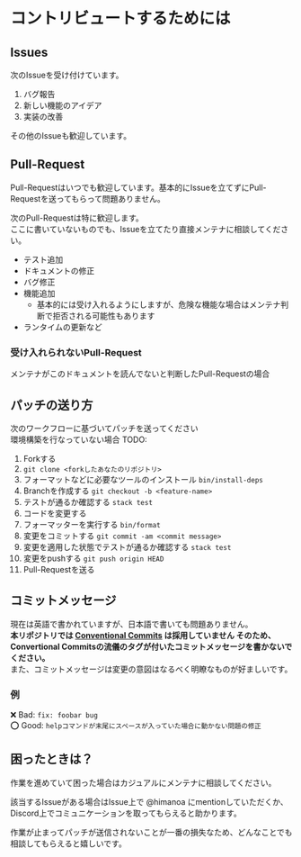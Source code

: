 # コントリビュートするためには

## Issues

次のIssueを受け付けています。

1. バグ報告
1. 新しい機能のアイデア
1. 実装の改善

その他のIssueも歓迎しています。

## Pull-Request

Pull-Requestはいつでも歓迎しています。基本的にIssueを立てずにPull-Requestを送ってもらって問題ありません。

次のPull-Requestは特に歓迎します。  
ここに書いていないものでも、Issueを立てたり直接メンテナに相談してください。  

- テスト追加
- ドキュメントの修正
- バグ修正
- 機能追加
  - 基本的には受け入れるようにしますが、危険な機能な場合はメンテナ判断で拒否される可能性もあります
- ランタイムの更新など


### 受け入れられないPull-Request

メンテナがこのドキュメントを読んでないと判断したPull-Requestの場合

## パッチの送り方

次のワークフローに基づいてパッチを送ってください  
環境構築を行なっていない場合 TODO: 

1. Forkする
1. `git clone <forkしたあなたのリポジトリ>`
1. フォーマットなどに必要なツールのインストール `bin/install-deps`
1. Branchを作成する `git checkout -b <feature-name>`
1. テストが通るか確認する `stack test`
1. コードを変更する
1. フォーマッターを実行する `bin/format`
1. 変更をコミットする `git commit -am <commit message>`
1. 変更を適用した状態でテストが通るか確認する `stack test`
1. 変更をpushする `git push origin HEAD`
1. Pull-Requestを送る

## コミットメッセージ

現在は英語で書かれていますが、日本語で書いても問題ありません。  
**本リポジトリでは [Conventional Commits](https://www.conventionalcommits.org/en/v1.0.0/) は採用していません そのため、Convertional Commitsの流儀のタグが付いたコミットメッセージを書かないでください。**  
また、コミットメッセージは変更の意図はなるべく明瞭なものが好ましいです。

### 例

:x: Bad: `fix: foobar bug`  
:o: Good: `helpコマンドが末尾にスペースが入っていた場合に動かない問題の修正`

## 困ったときは？

作業を進めていて困った場合はカジュアルにメンテナに相談してください。

該当するIssueがある場合はIssue上で @himanoa にmentionしていただくか、Discord上でコミュニケーションを取ってもらえると助かります。

作業が止まってパッチが送信されないことが一番の損失なため、どんなことでも相談してもらえると嬉しいです。
